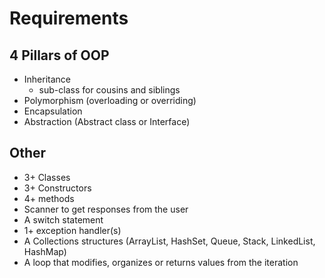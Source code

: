 # Requirements

## 4 Pillars of OOP

- Inheritance
  - sub-class for cousins and siblings
- Polymorphism (overloading or overriding)
- Encapsulation
- Abstraction (Abstract class or Interface)

## Other

- 3+ Classes
- 3+ Constructors
- 4+ methods
- Scanner to get responses from the user
- A switch statement
- 1+ exception handler(s)
- A Collections structures (ArrayList, HashSet, Queue, Stack, LinkedList, HashMap)
- A loop that modifies, organizes or returns values from the iteration